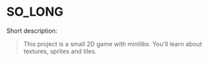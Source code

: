 # SO_LONG
Short description:
  > This project is a small 2D game with minilibx. You'll learn about textures, sprites and tiles.
